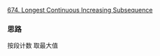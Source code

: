 [674. Longest Continuous Increasing Subsequence](https://leetcode.com/problems/longest-continuous-increasing-subsequence/)

### 思路
按段计数 取最大值